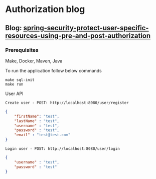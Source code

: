 # Authorization blog

## Blog: [spring-security-protect-user-specific-resources-using-pre-and-post-authorization](https://nagarjun-repala.medium.com/springboot-security-protect-user-specific-resources-using-pre-and-post-authorization-enabled-a53c984a38cc)
### Prerequisites
Make, Docker, Maven, Java

To run the application follow below commands
```
make sql-init
make run
```

User API
```
Create user - POST: http://localhost:8080/user/register
```
```JSON
{
    "firstName": "test",
    "lastName" : "test",
    "username" : "test",
    "password" : "test",
    "email" : "test@test.com"
}
```
```
Login user - POST: http://localhost:8080/user/login
```
```JSON
{
    "username" : "test",
    "password" : "test"
}
```
